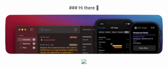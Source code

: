 <div align="center"> ### Hi there 👋 </div>

![banner](https://github.com/bahmanworld/bahmanworld/blob/main/banner.png)

<div align="center">
    <img src="https://komarev.com/ghpvc/?username=bahmanworld">
</div>



